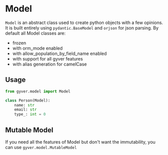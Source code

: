 # Model

`Model` is an abstract class used to create python objects with a few opinions.
It is built entirely using `pydantic.BaseModel` and `orjson` for json parsing.
By default all Model classes are:

* frozen
* with orm_mode enabled
* with allow_population_by_field_name enabled
* with support for all gyver features
* with alias generation for camelCase

## Usage

```python
from gyver.model import Model

class Person(Model):
    name: str
    email: str
    type_: int = 0
```

## Mutable Model

If you need all the features of Model but don't want the immutability,
you can use `gyver.model.MutableModel`
